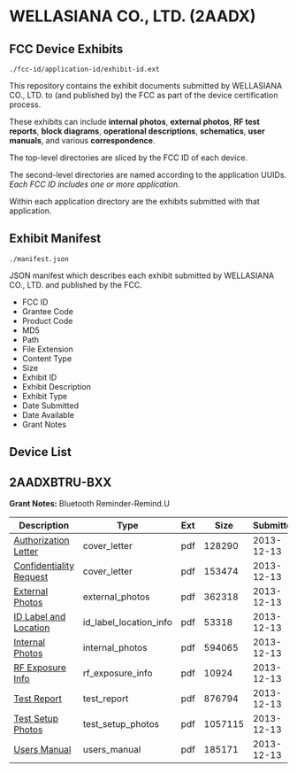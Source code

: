 # WELLASIANA CO., LTD. (2AADX)
## FCC Device Exhibits

```
./fcc-id/application-id/exhibit-id.ext
```

This repository contains the exhibit documents submitted by WELLASIANA CO., LTD. to (and published by) the FCC as part of the device certification process.

These exhibits can include **internal photos**, **external photos**, **RF test reports**, **block diagrams**, **operational descriptions**, **schematics**, **user manuals**, and various **correspondence**.

The top-level directories are sliced by the FCC ID of each device.

The second-level directories are named according to the application UUIDs. *Each FCC ID includes one or more application.*

Within each application directory are the exhibits submitted with that application. 

## Exhibit Manifest

```
./manifest.json
```

JSON manifest which describes each exhibit submitted by WELLASIANA CO., LTD. and published by the FCC.

- FCC ID
- Grantee Code
- Product Code
- MD5
- Path
- File Extension
- Content Type
- Size
- Exhibit ID
- Exhibit Description
- Exhibit Type
- Date Submitted
- Date Available
- Grant Notes

## Device List
## 2AADXBTRU-BXX
**Grant Notes:** Bluetooth Reminder-Remind.U

| Description | Type | Ext | Size | Submitted | Available |
| ----------- | ---- | --- | ---- | --------- | --------- |
| [Authorization Letter](2AADXBTRU-BXX/65cb3636ac942321ef474da00f5ebe7c/2142450.pdf) | cover_letter | pdf | 128290 | 2013-12-13 | 2013-12-13 |
| [Confidentiality Request](2AADXBTRU-BXX/65cb3636ac942321ef474da00f5ebe7c/2142451.pdf) | cover_letter | pdf | 153474 | 2013-12-13 | 2013-12-13 |
| [External Photos](2AADXBTRU-BXX/65cb3636ac942321ef474da00f5ebe7c/2142453.pdf) | external_photos | pdf | 362318 | 2013-12-13 | 2013-12-13 |
| [ID Label and Location](2AADXBTRU-BXX/65cb3636ac942321ef474da00f5ebe7c/2142454.pdf) | id_label_location_info | pdf | 53318 | 2013-12-13 | 2013-12-13 |
| [Internal Photos](2AADXBTRU-BXX/65cb3636ac942321ef474da00f5ebe7c/2142455.pdf) | internal_photos | pdf | 594065 | 2013-12-13 | 2013-12-13 |
| [RF Exposure Info](2AADXBTRU-BXX/65cb3636ac942321ef474da00f5ebe7c/2142458.pdf) | rf_exposure_info | pdf | 10924 | 2013-12-13 | 2013-12-13 |
| [Test Report](2AADXBTRU-BXX/65cb3636ac942321ef474da00f5ebe7c/2142460.pdf) | test_report | pdf | 876794 | 2013-12-13 | 2013-12-13 |
| [Test Setup Photos](2AADXBTRU-BXX/65cb3636ac942321ef474da00f5ebe7c/2142461.pdf) | test_setup_photos | pdf | 1057115 | 2013-12-13 | 2013-12-13 |
| [Users Manual](2AADXBTRU-BXX/65cb3636ac942321ef474da00f5ebe7c/2142462.pdf) | users_manual | pdf | 185171 | 2013-12-13 | 2013-12-13 |
